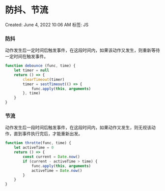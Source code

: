 # 防抖、节流

Created: June 4, 2022 10:06 AM
标签: JS

### 防抖

动作发生后一定时间后触发事件，在这段时间内，如果该动作又发生，则重新等待一定时间在触发事件。

```jsx
function debounce (func, time) {
	let timer = null
	return () => {
		clearTimeout(timer)
		timer = sestTimeout(() => {
			func.apply(this, arguments)
		}, time)
	}
}
```

### 节流

动作发生后一段时间后触发事件，在这段时间内，如果动作又发生，则无视该动作，直到事件执行完后，才能重新出发。

```jsx
function throtte(func, time) {
	let activeTime = 0
	return () => {
		const current = Date.now()
		if (current - activeTime > time) {
			func.apply(this, arguments)
			activeTime = Date.now()
		}
	}
}
```